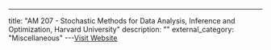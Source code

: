 ---
title: "AM 207 - Stochastic Methods for Data Analysis, Inference and Optimization, Harvard University"
description: ""
external_category: "Miscellaneous"
---[Visit Website](http://am207.github.io/2016/index.html)

